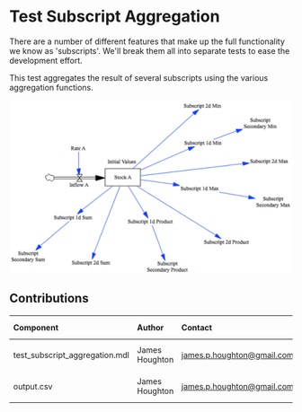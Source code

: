 Test Subscript Aggregation
==========================

There are a number of different features that make up the full functionality we know as 
'subscripts'. We'll break them all into separate tests to ease the development effort.

This test aggregates the result of several subscripts using the various aggregation functions.

![Vensim screenshot](vensim_screenshot.png)

Contributions
-------------

| Component                         | Author          | Contact                    | Date     | Software Version        |
|:--------------------------------- |:--------------- |:-------------------------- |:-------- |:----------------------- |
| test_subscript_aggregation.mdl    | James Houghton  | james.p.houghton@gmail.com | 10/20/15 | Vensim DSS 6.3 for Mac  |
| output.csv                        | James Houghton  | james.p.houghton@gmail.com | 10/20/15 | Vensim DSS 6.3 for Mac  |

